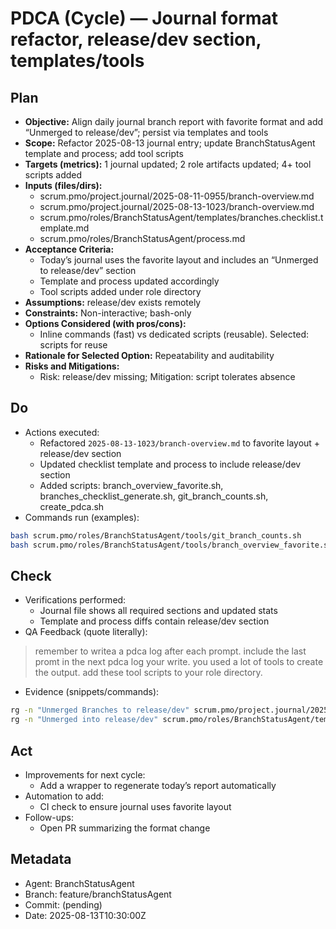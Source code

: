 # PDCA (Cycle) — Journal format refactor, release/dev section, templates/tools

## Plan
- **Objective:** Align daily journal branch report with favorite format and add “Unmerged to release/dev”; persist via templates and tools
- **Scope:** Refactor 2025-08-13 journal entry; update BranchStatusAgent template and process; add tool scripts
- **Targets (metrics):** 1 journal updated; 2 role artifacts updated; 4+ tool scripts added
- **Inputs (files/dirs):**
  - scrum.pmo/project.journal/2025-08-11-0955/branch-overview.md
  - scrum.pmo/project.journal/2025-08-13-1023/branch-overview.md
  - scrum.pmo/roles/BranchStatusAgent/templates/branches.checklist.template.md
  - scrum.pmo/roles/BranchStatusAgent/process.md
- **Acceptance Criteria:**
  - Today’s journal uses the favorite layout and includes an “Unmerged to release/dev” section
  - Template and process updated accordingly
  - Tool scripts added under role directory
- **Assumptions:** release/dev exists remotely
- **Constraints:** Non-interactive; bash-only
- **Options Considered (with pros/cons):**
  - Inline commands (fast) vs dedicated scripts (reusable). Selected: scripts for reuse
- **Rationale for Selected Option:** Repeatability and auditability
- **Risks and Mitigations:**
  - Risk: release/dev missing; Mitigation: script tolerates absence

## Do
- Actions executed:
  - Refactored `2025-08-13-1023/branch-overview.md` to favorite layout + release/dev section
  - Updated checklist template and process to include release/dev section
  - Added scripts: branch_overview_favorite.sh, branches_checklist_generate.sh, git_branch_counts.sh, create_pdca.sh
- Commands run (examples):
```bash
bash scrum.pmo/roles/BranchStatusAgent/tools/git_branch_counts.sh
bash scrum.pmo/roles/BranchStatusAgent/tools/branch_overview_favorite.sh scrum.pmo/project.journal/2025-08-13-1023/branch-overview.md
```

## Check
- Verifications performed:
  - Journal file shows all required sections and updated stats
  - Template and process diffs contain release/dev section
- QA Feedback (quote literally):
> remember to writea a pdca log after each prompt. include the last promt in the next pdca log your write. you used a lot of tools to create the output. add these tool scripts to your role directory.
- Evidence (snippets/commands):
```bash
rg -n "Unmerged Branches to release/dev" scrum.pmo/project.journal/2025-08-13-1023/branch-overview.md
rg -n "Unmerged into release/dev" scrum.pmo/roles/BranchStatusAgent/templates/branches.checklist.template.md
```

## Act
- Improvements for next cycle:
  - Add a wrapper to regenerate today’s report automatically
- Automation to add:
  - CI check to ensure journal uses favorite layout
- Follow-ups:
  - Open PR summarizing the format change

## Metadata
- Agent: BranchStatusAgent
- Branch: feature/branchStatusAgent
- Commit: (pending)
- Date: 2025-08-13T10:30:00Z